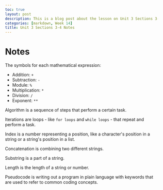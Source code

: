 ```yaml
---
toc: true
layout: post
description: This is a blog post about the lesson on Unit 3 Sections 3-4
categories: [markdown, Week 14]
title: Unit 3 Sections 3-4 Notes
---
```


# Notes
The symbols for each mathematical expression:
- Addition: ```+```
- Subtraction: ```-```
- Module: ```%```
- Multiplication: ```*```
- Division: ```/```
- Exponent: ```**```


Algorithm is a sequence of steps that perform a certain task.

Iterations are loops - like ```for loops``` and ```while loops``` - that repeat and perform a task.

Index is a number representing a position, like a character's position in a string or a string's position in a list.  

Concatenation is combining two different strings.

Substring is a part of a string.

Length is the length of a string or number.

Pseudocode is writing out a program in plain language with keywords that are used to refer to common coding concepts.